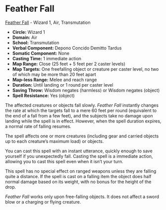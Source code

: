 # Feather Fall

[Feather Fall](/Magic/F/FeatherFall.md) - Wizard 1, Air, Transmutation

- **Circle:** Wizard 1
- **Domain:** Air
- **School:** Transmutation
- **Verbal Component:** Depono Concido Demitto Tardus
- **Somatic Component:** None
- **Casting Time:** 1 immediate action
- **Map Range:** Close (25 feet + 5 feet per 2 caster levels)
- **Map Targets:** One freefalling object or creature per caster level, no two of which may be more than 20 feet apart
- **Map-less Range:** Melee and reach range
- **Duration:** Until landing or 1 round per caster level
- **Saving Throw:** Wisdom negates (harmless) or Wisdom negates (object)
- **Spell Resistance:** Yes (object)

The affected creatures or objects fall slowly. *Feather Fall* instantly changes the rate at which the targets fall to a mere 60 feet per round (equivalent to the end of a fall from a few feet), and the subjects take no damage upon landing while the spell is in effect. However, when the spell duration expires, a normal rate of falling resumes.

The spell affects one or more creatures (including gear and carried objects up to each creature’s maximum load) or objects.

You can cast this spell with an instant utterance, quickly enough to save yourself if you unexpectedly fall. Casting the spell is a immediate action, allowing you to cast this spell even when it isn’t your turn.

This spell has no special effect on ranged weapons unless they are falling quite a distance. If the spell is cast on a falling item the object does half normal damage based on its weight, with no bonus for the height of the drop.

*Feather Fall* works only upon free-falling objects. It does not affect a sword blow or a charging or flying creature.
